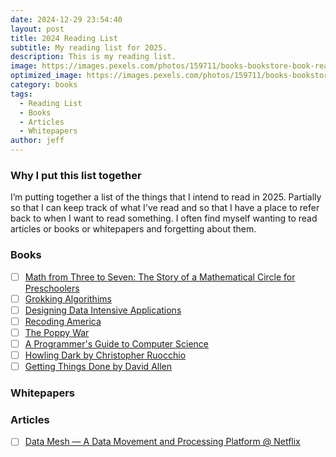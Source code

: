 ```yaml
---
date: 2024-12-29 23:54:40
layout: post
title: 2024 Reading List
subtitle: My reading list for 2025.
description: This is my reading list.
image: https://images.pexels.com/photos/159711/books-bookstore-book-reading-159711.jpeg
optimized_image: https://images.pexels.com/photos/159711/books-bookstore-book-reading-159711.jpeg
category: books
tags:
  - Reading List
  - Books
  - Articles 
  - Whitepapers
author: jeff
---
```

### Why I put this list together

I’m putting together a list of the things that I intend to read in 2025. Partially so that I can keep track of what I've read and so that I have a place to refer back to when I want to read something. I often find myself wanting to read articles or books or whitepapers and forgetting about them.

### Books
- [ ] [Math from Three to Seven: The Story of a Mathematical Circle for Preschoolers]()
- [ ] [Grokking Algorithims](https://www.amazon.com/Grokking-Algorithms-illustrated-programmers-curious/dp/1617292230)
- [ ] [Designing Data Intensive Applications]()
- [ ] [Recoding America]()
- [ ] [The Poppy War](https://en.wikipedia.org/wiki/The_Poppy_War)
- [ ] [A Programmer's Guide to Computer Science](https://www.amazon.com/Programmers-Guide-Computer-Science-self-taught/dp/195120400X)
- [ ] [Howling Dark by Christopher Ruocchio]()
- [ ] [Getting Things Done by David Allen]()

### Whitepapers

### Articles
 - [ ] [Data Mesh — A Data Movement and Processing Platform @ Netflix](https://netflixtechblog.com/data-mesh-a-data-movement-and-processing-platform-netflix-1288bcab2873)
